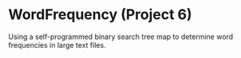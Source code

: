 # WordFrequency (Project 6)
Using a self-programmed binary search tree map to determine word frequencies in large text files.
